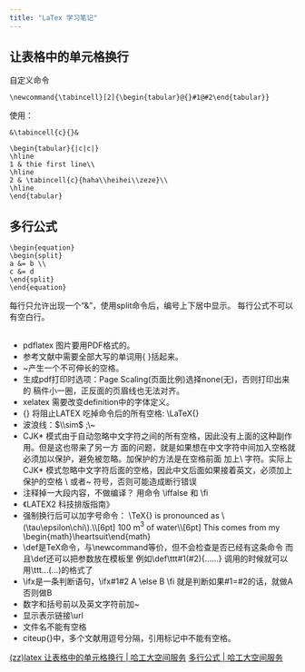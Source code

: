 ```yaml
---
title: "LaTex 学习笔记"
---
```


## 让表格中的单元格换行

自定义命令

```
\newcommand{\tabincell}[2]{\begin{tabular}@{}#1@#2\end{tabular}}
```

使用：

```
&\tabincell{c}{}& 
```

```
\begin{tabular}{|c|c|}
\hline
1 & thie first line\\
\hline
2 & \tabincell{c}{haha\\heihei\\zeze}\\
\hline
\end{tabular}
```

## 多行公式

```
\begin{equation}
\begin{split}
a &= b \\
c &= d
\end{split}
\end{equation}
```

每行只允许出现一个“&”，使用split命令后，编号上下居中显示。
每行公式不可以有空白行。


##

*   pdflatex 图片要用PDF格式的。
*   参考文献中需要全部大写的单词用{ }括起来。
*   ~产生一个不可伸长的空格。
*   生成pdf打印时选项：Page Scaling(页面比例)选择none(无)，否则打印出来的
    稿件小一圈，正反面的页眉线也无法对齐。
*   xelatex 需要改变definition中的字体定义。
*   {} 将阻止LATEX 吃掉命令后的所有空格: \\LaTeX{}
*   波浪线：$\\sim$ ;\\~
*   CJK\* 模式由于自动忽略中文字符之间的所有空格，因此没有上面的这种副作用。但是这也带来了另一方
    面的问题，就是如果想在中文字符中间加入空格就必须加以保护，避免被忽略。加保护的方法是在空格前面
    加上\\ 字符。实际上CJK\* 模式忽略中文字符后面的空格，因此中文后面如果接着英文，必须加上保护的空格 \\ 或者~ 符号，否则可能造成断行错误
*   注释掉一大段内容，不做编译？
    用命令
    \\iffalse
    和
    \\fi
*   《LATEX2 科技排版指南》
*   强制换行后可以加字号命令：
    \\TeX{} is pronounced as
    \\(\\tau\\epsilon\\chi\\).\\\\\[6pt\]
    100 m$^{3}$ of water\\\\\[6pt\]
    This comes from my
    \\begin{math}\\heartsuit\\end{math}
*   \\def是TeX命令，与\\newcommand等价，但不会检查是否已经有这条命令
    而且\\def还可以把参数放在模板里
    例如\\def\\ttt#1(#2){......}
    调用的时候就可以用\\ttt...(...)的格式了
*   \\ifx是一条判断语句，\\ifx#1#2 A \\else B \\fi 就是判断如果#1=#2的话，就做A否则做B
*   数字和括号前以及英文字符前加~
*   显示表示链接\\url
*   文件名不能有空格
*   citeup{}中，多个文献用逗号分隔，引用标记中不能有空格。
    

[(zz)latex 让表格中的单元格换行 | 哈工大空间服务](http://space.hit.edu.cn/hanshuai/post/24.html) 
[多行公式 | 哈工大空间服务](http://space.hit.edu.cn/hanshuai/post/21.html)